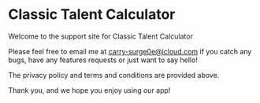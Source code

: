 # Classic Talent Calculator

Welcome to the support site for Classic Talent Calculator

Please feel free to email me at carry-surge0e@icloud.com if you catch any bugs, have any features requests or just want to say hello!

The privacy policy and terms and conditions are provided above.

Thank you, and we hope you enjoy using our app!
